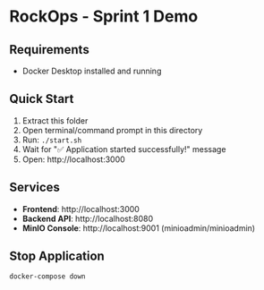 # RockOps - Sprint 1 Demo

## Requirements
- Docker Desktop installed and running

## Quick Start
1. Extract this folder
2. Open terminal/command prompt in this directory
3. Run: `./start.sh`
4. Wait for "✅ Application started successfully!" message
5. Open: http://localhost:3000

## Services
- **Frontend**: http://localhost:3000
- **Backend API**: http://localhost:8080
- **MinIO Console**: http://localhost:9001 (minioadmin/minioadmin)

## Stop Application
```bash
docker-compose down